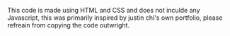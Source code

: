 This code is made using HTML and CSS and does not inculde any Javascript, this was primarily inspired by justin chi's own portfolio, please refreain from copying the code outwright.
